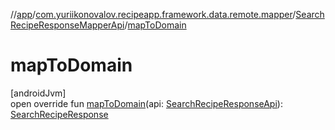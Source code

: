 //[app](../../../index.md)/[com.yuriikonovalov.recipeapp.framework.data.remote.mapper](../index.md)/[SearchRecipeResponseMapperApi](index.md)/[mapToDomain](map-to-domain.md)

# mapToDomain

[androidJvm]\
open override fun [mapToDomain](map-to-domain.md)(api: [SearchRecipeResponseApi](../../com.yuriikonovalov.recipeapp.framework.data.remote.model/-search-recipe-response-api/index.md)): [SearchRecipeResponse](../../com.yuriikonovalov.recipeapp.application.entities/-search-recipe-response/index.md)
